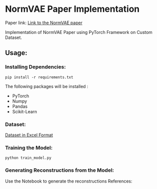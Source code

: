 # NormVAE Paper Implementation
Paper link: [Link to the NormVAE paper](https://arxiv.org/pdf/2110.04903.pdf)

Implementation of NormVAE Paper using PyTorch Framework on Custom Dataset.

## Usage:

### Installing Dependencies:
```
pip install -r requirements.txt
```

The following packages will be installed : 
* PyTorch
* Numpy
* Pandas
* Scikit-Learn

### Dataset: 
[Dataset in Excel Format](https://github.com/sandeshkatakam/NormVAE-Neuroimaging/blob/main/ADNI_sheet_for_VED.xlsx)

### Training the Model:  
```
python train_model.py
```

### Generating Reconstructions from the Model:
Use the Notebook to generate the reconstructions
References: 
